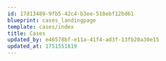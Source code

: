 ```yaml
---
id: 17d13489-9fb5-42c4-b3ee-518ebf12bd61
blueprint: cases_landingpage
template: cases/index
title: Cases
updated_by: e46578bf-e11a-41f4-ad3f-13fb20a30e15
updated_at: 1751551819
---
```


